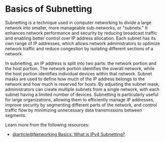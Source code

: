 # Basics of Subnetting

Subnetting is a technique used in computer networking to divide a large network into smaller, more manageable sub-networks, or "subnets." It enhances network performance and security by reducing broadcast traffic and enabling better control over IP address allocation. Each subnet has its own range of IP addresses, which allows network administrators to optimize network traffic and reduce congestion by isolating different sections of a network.

In subnetting, an IP address is split into two parts: the network portion and the host portion. The network portion identifies the overall network, while the host portion identifies individual devices within that network. Subnet masks are used to define how much of the IP address belongs to the network and how much is reserved for hosts. By adjusting the subnet mask, administrators can create multiple subnets from a single network, with each subnet having a limited number of devices. Subnetting is particularly useful for large organizations, allowing them to efficiently manage IP addresses, improve security by segmenting different parts of the network, and control traffic flow by minimizing unnecessary data transmissions between segments.

Learn more from the following resources:

- [@article@Networking Basics: What is IPv4 Subnetting?](https://www.cbtnuggets.com/blog/technology/networking/networking-basics-what-is-ipv4-subnetting)